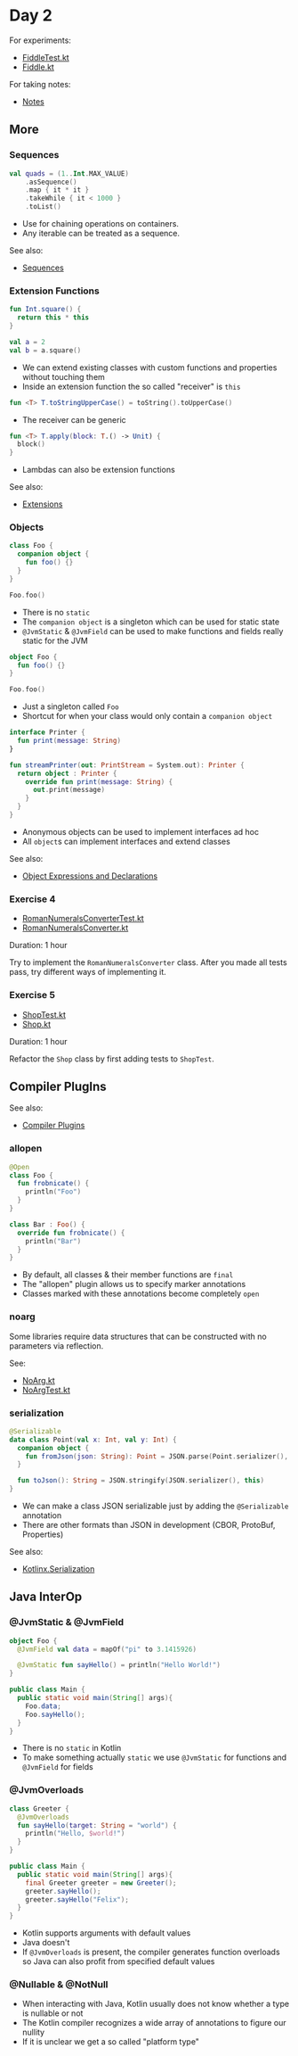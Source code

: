 # Day 2

For experiments:
 * [FiddleTest.kt](../src/test/code/guru/drako/trainings/kotlin/day2/FiddleTest.kt)
 * [Fiddle.kt](../src/main/code/guru/drako/trainings/kotlin/day2/Fiddle.kt)
 
For taking notes:
 * [Notes](./day2-notes.md)

## More

### Sequences

```kotlin
val quads = (1..Int.MAX_VALUE)
    .asSequence()
    .map { it * it }
    .takeWhile { it < 1000 }
    .toList()
```

 * Use for chaining operations on containers.
 * Any iterable can be treated as a sequence.
 

See also:
 * [Sequences](https://kotlinlang.org/docs/reference/sequences.html)

### Extension Functions

```kotlin
fun Int.square() {
  return this * this
}

val a = 2
val b = a.square()
```

 * We can extend existing classes with custom functions and properties without touching them
 * Inside an extension function the so called "receiver" is `this`
 
```kotlin
fun <T> T.toStringUpperCase() = toString().toUpperCase()
```

 * The receiver can be generic
 
```kotlin
fun <T> T.apply(block: T.() -> Unit) {
  block()
}
```

 * Lambdas can also be extension functions

See also:
 * [Extensions](https://kotlinlang.org/docs/reference/extensions.html)

### Objects

```kotlin
class Foo {
  companion object {
    fun foo() {}
  }
}

Foo.foo()
```

 * There is no `static`
 * The `companion object` is a singleton which can be used for static state
 * `@JvmStatic` & `@JvmField` can be used to make functions and fields really static for the JVM

```kotlin
object Foo {
  fun foo() {}
}

Foo.foo()
```

 * Just a singleton called `Foo`
 * Shortcut for when your class would only contain a `companion object`
 
```kotlin
interface Printer {
  fun print(message: String)
}

fun streamPrinter(out: PrintStream = System.out): Printer {
  return object : Printer {
    override fun print(message: String) {
      out.print(message)
    }
  }
}
```

 * Anonymous objects can be used to implement interfaces ad hoc
 * All `object`s can implement interfaces and extend classes
 
See also:
 * [Object Expressions and Declarations](https://kotlinlang.org/docs/reference/object-declarations.html) 

### Exercise 4

 * [RomanNumeralsConverterTest.kt](../src/test/code/guru/drako/trainings/kotlin/day2/RomanNumeralsConverterTest.kt)
 * [RomanNumeralsConverter.kt](../src/main/code/guru/drako/trainings/kotlin/day2/RomanNumeralsConverter.kt)

Duration: 1 hour

Try to implement the `RomanNumeralsConverter` class.
After you made all tests pass, try different ways of implementing it.

### Exercise 5

 * [ShopTest.kt](../src/test/code/guru/drako/trainings/kotlin/day2/gildedrose/ShopTest.kt)
 * [Shop.kt](../src/main/code/guru/drako/trainings/kotlin/day2/gildedrose/Shop.kt)

Duration: 1 hour

Refactor the `Shop` class by first adding tests to `ShopTest`.

## Compiler PlugIns

See also:
 * [Compiler Plugins](https://kotlinlang.org/docs/reference/compiler-plugins.html)

### allopen

```kotlin
@Open
class Foo {
  fun frobnicate() {
    println("Foo")
  }
}

class Bar : Foo() {
  override fun frobnicate() {
    println("Bar")
  }
}
```

 * By default, all classes & their member functions are `final`
 * The "allopen" plugin allows us to specify marker annotations
 * Classes marked with these annotations become completely `open`

### noarg

Some libraries require data structures that can
be constructed with no parameters via reflection.

See:
 * [NoArg.kt](../src/main/code/guru/drako/trainings/kotlin/day2/NoArg.kt)
 * [NoArgTest.kt](../src/test/code/guru/drako/trainings/kotlin/day2/NoArgTest.kt)

### serialization

```kotlin
@Serializable
data class Point(val x: Int, val y: Int) {
  companion object {
    fun fromJson(json: String): Point = JSON.parse(Point.serializer(), json)
  }

  fun toJson(): String = JSON.stringify(JSON.serializer(), this)
}
```

 * We can make a class JSON serializable just by adding the `@Serializable` annotation
 * There are other formats than JSON in development (CBOR, ProtoBuf, Properties)
 
See also:
 * [Kotlinx.Serialization](https://github.com/Kotlin/kotlinx.serialization)

## Java InterOp

### @JvmStatic & @JvmField

```kotlin
object Foo {
  @JvmField val data = mapOf("pi" to 3.1415926)

  @JvmStatic fun sayHello() = println("Hello World!")
}
```

```java
public class Main {
  public static void main(String[] args){
    Foo.data;
    Foo.sayHello();
  }
}
```

 * There is no `static` in Kotlin
 * To make something actually `static` we use `@JvmStatic` for functions
   and `@JvmField` for fields

### @JvmOverloads

```kotlin
class Greeter {
  @JvmOverloads
  fun sayHello(target: String = "world") {
    println("Hello, $world!")
  }
}
```

```java
public class Main {
  public static void main(String[] args){
    final Greeter greeter = new Greeter();
    greeter.sayHello();
    greeter.sayHello("Felix");
  }
}
```

 * Kotlin supports arguments with default values
 * Java doesn't
 * If `@JvmOverloads` is present, the compiler generates function overloads
   so Java can also profit from specified default values
   
### @Nullable & @NotNull

 * When interacting with Java, Kotlin usually does not know whether a type is nullable or not
 * The Kotlin compiler recognizes a wide array of annotations to figure our nullity
 * If it is unclear we get a so called "platform type"
